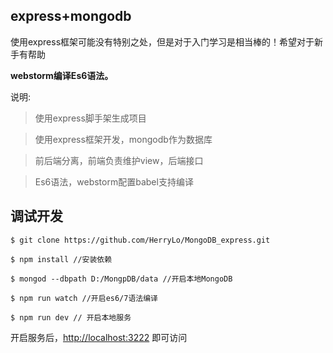 ## express+mongodb

使用express框架可能没有特别之处，但是对于入门学习是相当棒的！希望对于新手有帮助

**webstorm编译Es6语法。**

说明:
> 使用express脚手架生成项目

> 使用express框架开发，mongodb作为数据库

> 前后端分离，前端负责维护view，后端接口

> Es6语法，webstorm配置babel支持编译

## 调试开发
```
$ git clone https://github.com/HerryLo/MongoDB_express.git

$ npm install //安装依赖

$ mongod --dbpath D:/MongpDB/data //开启本地MongoDB

$ npm run watch //开启es6/7语法编译

$ npm run dev // 开启本地服务
```

开启服务后，[http://localhost:3222](http://localhost:3222) 即可访问
